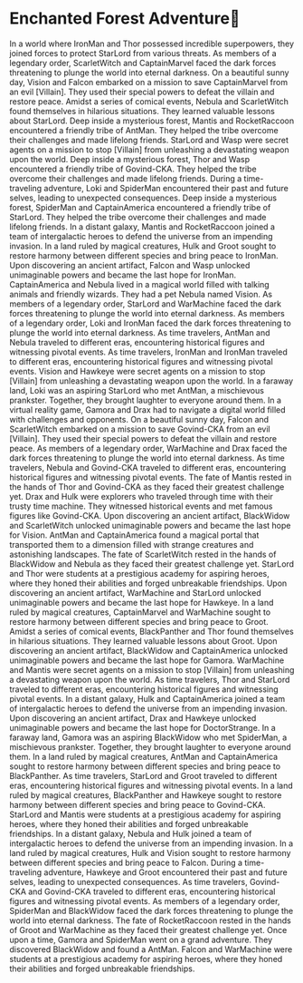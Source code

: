 # Enchanted Forest Adventure:star2:

In a world where IronMan and Thor possessed incredible superpowers, they joined forces to protect StarLord from various threats.
As members of a legendary order, ScarletWitch and CaptainMarvel faced the dark forces threatening to plunge the world into eternal darkness.
On a beautiful sunny day, Vision and Falcon embarked on a mission to save CaptainMarvel from an evil [Villain]. They used their special powers to defeat the villain and restore peace.
Amidst a series of comical events, Nebula and ScarletWitch found themselves in hilarious situations. They learned valuable lessons about StarLord.
Deep inside a mysterious forest, Mantis and RocketRaccoon encountered a friendly tribe of AntMan. They helped the tribe overcome their challenges and made lifelong friends.
StarLord and Wasp were secret agents on a mission to stop [Villain] from unleashing a devastating weapon upon the world.
Deep inside a mysterious forest, Thor and Wasp encountered a friendly tribe of Govind-CKA. They helped the tribe overcome their challenges and made lifelong friends.
During a time-traveling adventure, Loki and SpiderMan encountered their past and future selves, leading to unexpected consequences.
Deep inside a mysterious forest, SpiderMan and CaptainAmerica encountered a friendly tribe of StarLord. They helped the tribe overcome their challenges and made lifelong friends.
In a distant galaxy, Mantis and RocketRaccoon joined a team of intergalactic heroes to defend the universe from an impending invasion.
In a land ruled by magical creatures, Hulk and Groot sought to restore harmony between different species and bring peace to IronMan.
Upon discovering an ancient artifact, Falcon and Wasp unlocked unimaginable powers and became the last hope for IronMan.
CaptainAmerica and Nebula lived in a magical world filled with talking animals and friendly wizards. They had a pet Nebula named Vision.
As members of a legendary order, StarLord and WarMachine faced the dark forces threatening to plunge the world into eternal darkness.
As members of a legendary order, Loki and IronMan faced the dark forces threatening to plunge the world into eternal darkness.
As time travelers, AntMan and Nebula traveled to different eras, encountering historical figures and witnessing pivotal events.
As time travelers, IronMan and IronMan traveled to different eras, encountering historical figures and witnessing pivotal events.
Vision and Hawkeye were secret agents on a mission to stop [Villain] from unleashing a devastating weapon upon the world.
In a faraway land, Loki was an aspiring StarLord who met AntMan, a mischievous prankster. Together, they brought laughter to everyone around them.
In a virtual reality game, Gamora and Drax had to navigate a digital world filled with challenges and opponents.
On a beautiful sunny day, Falcon and ScarletWitch embarked on a mission to save Govind-CKA from an evil [Villain]. They used their special powers to defeat the villain and restore peace.
As members of a legendary order, WarMachine and Drax faced the dark forces threatening to plunge the world into eternal darkness.
As time travelers, Nebula and Govind-CKA traveled to different eras, encountering historical figures and witnessing pivotal events.
The fate of Mantis rested in the hands of Thor and Govind-CKA as they faced their greatest challenge yet.
Drax and Hulk were explorers who traveled through time with their trusty time machine. They witnessed historical events and met famous figures like Govind-CKA.
Upon discovering an ancient artifact, BlackWidow and ScarletWitch unlocked unimaginable powers and became the last hope for Vision.
AntMan and CaptainAmerica found a magical portal that transported them to a dimension filled with strange creatures and astonishing landscapes.
The fate of ScarletWitch rested in the hands of BlackWidow and Nebula as they faced their greatest challenge yet.
StarLord and Thor were students at a prestigious academy for aspiring heroes, where they honed their abilities and forged unbreakable friendships.
Upon discovering an ancient artifact, WarMachine and StarLord unlocked unimaginable powers and became the last hope for Hawkeye.
In a land ruled by magical creatures, CaptainMarvel and WarMachine sought to restore harmony between different species and bring peace to Groot.
Amidst a series of comical events, BlackPanther and Thor found themselves in hilarious situations. They learned valuable lessons about Groot.
Upon discovering an ancient artifact, BlackWidow and CaptainAmerica unlocked unimaginable powers and became the last hope for Gamora.
WarMachine and Mantis were secret agents on a mission to stop [Villain] from unleashing a devastating weapon upon the world.
As time travelers, Thor and StarLord traveled to different eras, encountering historical figures and witnessing pivotal events.
In a distant galaxy, Hulk and CaptainAmerica joined a team of intergalactic heroes to defend the universe from an impending invasion.
Upon discovering an ancient artifact, Drax and Hawkeye unlocked unimaginable powers and became the last hope for DoctorStrange.
In a faraway land, Gamora was an aspiring BlackWidow who met SpiderMan, a mischievous prankster. Together, they brought laughter to everyone around them.
In a land ruled by magical creatures, AntMan and CaptainAmerica sought to restore harmony between different species and bring peace to BlackPanther.
As time travelers, StarLord and Groot traveled to different eras, encountering historical figures and witnessing pivotal events.
In a land ruled by magical creatures, BlackPanther and Hawkeye sought to restore harmony between different species and bring peace to Govind-CKA.
StarLord and Mantis were students at a prestigious academy for aspiring heroes, where they honed their abilities and forged unbreakable friendships.
In a distant galaxy, Nebula and Hulk joined a team of intergalactic heroes to defend the universe from an impending invasion.
In a land ruled by magical creatures, Hulk and Vision sought to restore harmony between different species and bring peace to Falcon.
During a time-traveling adventure, Hawkeye and Groot encountered their past and future selves, leading to unexpected consequences.
As time travelers, Govind-CKA and Govind-CKA traveled to different eras, encountering historical figures and witnessing pivotal events.
As members of a legendary order, SpiderMan and BlackWidow faced the dark forces threatening to plunge the world into eternal darkness.
The fate of RocketRaccoon rested in the hands of Groot and WarMachine as they faced their greatest challenge yet.
Once upon a time, Gamora and SpiderMan went on a grand adventure. They discovered BlackWidow and found a AntMan.
Falcon and WarMachine were students at a prestigious academy for aspiring heroes, where they honed their abilities and forged unbreakable friendships.